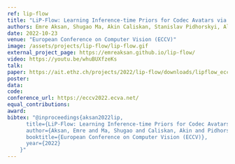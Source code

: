 ```yaml
---
ref: lip-flow
title: "LiP-Flow: Learning Inference-time Priors for Codec Avatars via Normalizing Flows in Latent Space"
authors: Emre Aksan, Shugao Ma, Akin Caliskan, Stanislav Pidhorskyi, Alexander Richard, Shih-En Wei, Jason Saragih, Otmar Hilliges
date: 2022-10-23
venue: "European Conference on Computer Vision (ECCV)"
image: /assets/projects/lip-flow/lip-flow.gif
external_project_page: https://emreaksan.github.io/lip-flow/
video: https://youtu.be/whuBUXfzeKs
talk: 
paper: https://ait.ethz.ch/projects/2022/lip-flow/downloads/lipflow_eccv22.pdf
poster: 
data: 
code: 
conference_url: https://eccv2022.ecva.net/
equal_contributions: 
award: 
bibtex: "@inproceedings{aksan2022lip,
      title={LiP-Flow: Learning Inference-time Priors for Codec Avatars via Normalizing Flows in Latent Space},
      author={Aksan, Emre and Ma, Shugao and Caliskan, Akin and Pidhorskyi, Stanislav and Richard, Alexander and Wei, Shih-En and Saragih, Jason and Hilliges, Otmar},
      booktitle={European Conference on Computer Vision (ECCV)},
      year={2022}
    }"
---
```

